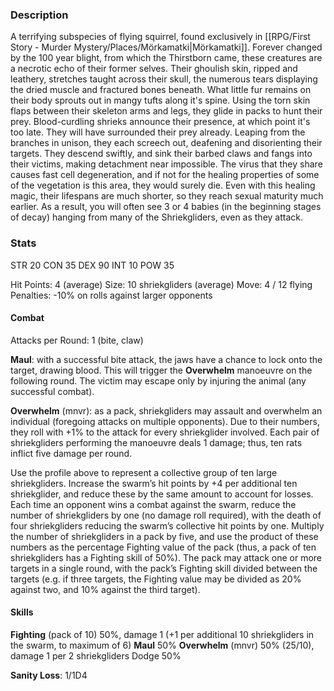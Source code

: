 ### Description
A terrifying subspecies of flying squirrel, found exclusively in [[RPG/First Story - Murder Mystery/Places/Mörkamatki|Mörkamatki]]. Forever changed by the 100 year blight, from which the Thirstborn came, these creatures are a necrotic echo of their former selves. Their ghoulish skin, ripped and leathery, stretches taught across their skull, the numerous tears displaying the dried muscle and fractured bones beneath. What little fur remains on their body sprouts out in mangy tufts along it's spine.
Using the torn skin flaps between their skeleton arms and legs, they glide in packs to hunt their prey. Blood-curdling shrieks announce their presence, at which point it's too late. They will have surrounded their prey already. Leaping from the branches in unison, they each screech out, deafening and disorienting their targets. They descend swiftly, and sink their barbed claws and fangs into their victims, making detachment near impossible.
The virus that they share causes fast cell degeneration, and if not for the healing properties of some of the vegetation is this area, they would surely die. Even with this healing magic, their lifespans are much shorter, so they reach sexual maturity much earlier. As a result, you will often see 3 or 4 babies (in the beginning stages of decay) hanging from many of the Shriekgliders, even as they attack.

### Stats
STR          20
CON         35
DEX          90
INT           10
POW        35

Hit Points: 4 (average)
Size: 10 shriekgliders (average)
Move: 4 / 12 flying
Penalties: -10% on rolls against larger opponents
#### Combat
Attacks per Round: 1 (bite, claw)

**Maul**: with a successful bite attack, the jaws have a chance to lock onto the target, drawing blood. This will trigger the **Overwhelm** manoeuvre on the following round. The victim may escape only by injuring the animal (any successful combat).

**Overwhelm** (mnvr): as a pack, shriekgliders may assault and overwhelm an individual (foregoing attacks on multiple opponents). Due to their numbers, they roll with +1% to the attack for every shriekglider involved. Each pair of shriekgliders performing the manoeuvre deals 1 damage; thus, ten rats inflict five damage per round.

Use the profile above to represent a collective group of ten large shriekgliders. Increase the swarm’s hit points by +4 per additional ten shriekglider, and reduce these by the same
amount to account for losses. Each time an opponent wins a combat against the swarm, reduce the number of shriekgliders by one (no damage roll required), with the death of four shriekgliders
reducing the swarm’s collective hit points by one.
Multiply the number of shriekgliders in a pack by five, and use the product of these numbers as the percentage Fighting value of the pack (thus, a pack of ten shriekgliders has a Fighting skill of 50%). The pack may attack one or more targets in a single round, with the pack’s Fighting skill divided between the targets (e.g. if three targets, the Fighting value may be divided as 20% against two, and 10% against the third target).

#### Skills
**Fighting** (pack of 10) 50%, damage 1 (+1 per additional 10 shriekgliders in the swarm, to maximum of 6)
**Maul** 50%
**Overwhelm** (mnvr) 50% (25/10), damage 1 per 2 shriekgliders
Dodge 50%

**Sanity Loss**: 1/1D4